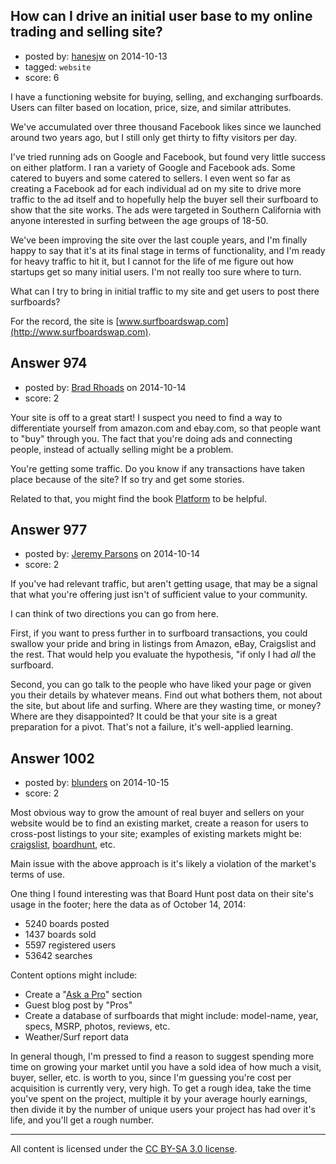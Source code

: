 ## How can I drive an initial user base to my online trading and selling site?

- posted by: [hanesjw](https://stackexchange.com/users/26058/hanesjw) on 2014-10-13
- tagged: `website`
- score: 6

I have a functioning website for buying, selling, and exchanging surfboards. Users can filter based on location, price, size, and similar attributes.

We've accumulated over three thousand Facebook likes since we launched around two years ago, but I still only get thirty to fifty visitors per day.

I've tried running ads on Google and Facebook, but found very little success on either platform. I ran a variety of Google and Facebook ads. Some catered to buyers and some catered to sellers. I even went so far as creating a Facebook ad for each individual ad on my site to drive more traffic to the ad itself and to hopefully help the buyer sell their surfboard to show that the site works. The ads were targeted in Southern California with anyone interested in surfing between the age groups of 18-50.

We've been improving the site over the last couple years, and I'm finally happy to say that it's at its final stage in terms of functionality, and I'm ready for heavy traffic to hit it, but I cannot for the life of me figure out how startups get so many initial users. I'm not really too sure where to turn.

What can I try to bring in initial traffic to my site and get users to post there surfboards?

For the record, the site is [www.surfboardswap.com](http://www.surfboardswap.com).


## Answer 974

- posted by: [Brad Rhoads](https://stackexchange.com/users/42121/brad-rhoads) on 2014-10-14
- score: 2

<p>Your site is off to a great start! I suspect you need to find a way to differentiate yourself from amazon.com and ebay.com, so that people want to "buy" through you. The fact that you're doing ads and connecting people, instead of actually selling might be a problem. </p>

<p>You're getting some traffic. Do you know if any transactions have taken place because of the site? If so try and get some stories.</p>

<p>Related to that, you might find the book <a href="http://michaelhyatt.com/platform" rel="nofollow">Platform</a> to be helpful.</p>



## Answer 977

- posted by: [Jeremy Parsons](https://stackexchange.com/users/497810/jeremy-parsons) on 2014-10-14
- score: 2

If you've had relevant traffic, but aren't getting usage, that may be a signal that what you're offering just isn't of sufficient value to your community.

I can think of two directions you can go from here.

First, if you want to press further in to surfboard transactions, you could swallow your pride and bring in listings from Amazon, eBay, Craigslist and the rest. That would help you evaluate the hypothesis, "if only I had *all* the surfboard.

Second, you can go talk to the people who have liked your page or given you their details by whatever means. Find out what bothers them, not about the site, but about life and surfing. Where are they wasting time, or money? Where are they disappointed? It could be that your site is a great preparation for a pivot. That's not a failure, it's well-applied learning.


## Answer 1002

- posted by: [blunders](https://stackexchange.com/users/216182/blunders) on 2014-10-15
- score: 2

<p>Most obvious way to grow the amount of real buyer and sellers on your website would be to find an existing market, create a reason for users to cross-post listings to your site; examples of existing markets might be: <a href="https://www.google.com/search?q=surfboard%20site%3Acraigslist.org%2Fsearch%2Fsss" rel="nofollow">craigslist</a>, <a href="http://www.boardhunt.com/Surfboardsforsale.aspx" rel="nofollow">boardhunt</a>, etc.</p>

<p>Main issue with the above approach is it's likely a violation of the market's terms of use.</p>

<p>One thing I found interesting was that Board Hunt post data on their site's usage in the footer; here the data as of October 14, 2014:</p>

<ul>
<li>5240 boards posted</li>
<li>1437 boards sold</li>
<li>5597 registered users</li>
<li>53642 searches </li>
</ul>

<p>Content options might include:</p>

<ul>
<li>Create a "<a href="http://www.boardhunt.com/qna/list.aspx?iCat=1" rel="nofollow">Ask a Pro</a>" section</li>
<li>Guest blog post by "Pros"</li>
<li>Create a database of surfboards that might include: model-name, year, specs, MSRP, photos, reviews, etc.</li>
<li>Weather/Surf report data</li>
</ul>

<p>In general though, I'm pressed to find a reason to suggest spending more time on growing your market until you have a sold idea of how much a visit, buyer, seller, etc. is worth to you, since I'm guessing you're cost per acquisition is currently very, very high. To get a rough idea, take the time you've spent on the project, multiple it by your average hourly earnings, then divide it by the number of unique users your project has had over it's life, and you'll get a rough number. </p>




---

All content is licensed under the [CC BY-SA 3.0 license](https://creativecommons.org/licenses/by-sa/3.0/).
